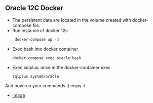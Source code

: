 ## Oracle 12C Docker

* The persistent data are located in the volume created with docker-compose file.
* Run instance of docker 12c
  ```bash
   docker-compose up -d
  ```
* Exec bash into docker container
  ```bash
  docker-compose exec oracle bash
  ```
* Exec sqlplus: once in the docker-container exec
  ```bash
  sqlplus system/oracle
  ```

And now run your commands :) enjoy it

* [image](https://hub.docker.com/r/sath89/oracle-12c/)